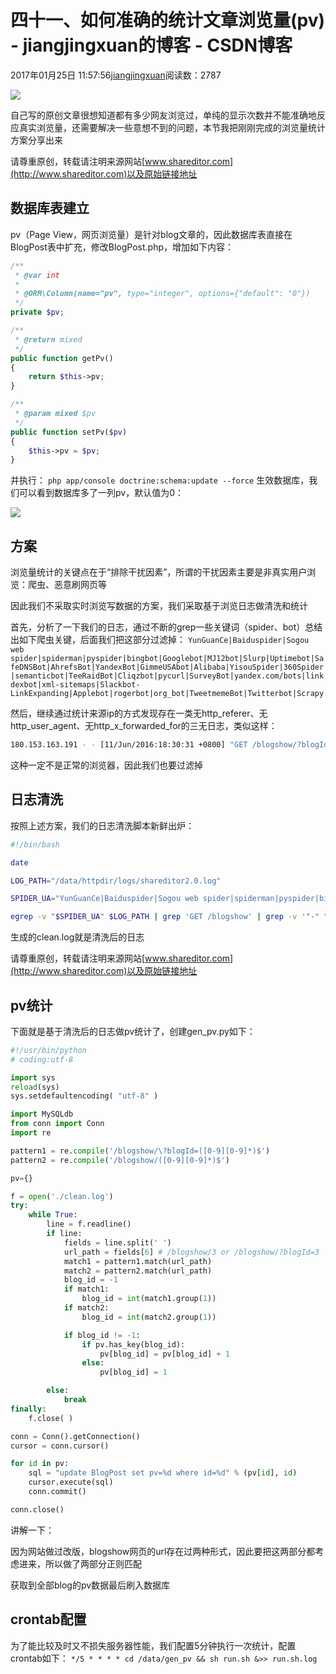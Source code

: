 # 四十一、如何准确的统计文章浏览量(pv) - jiangjingxuan的博客 - CSDN博客





2017年01月25日 11:57:56[jiangjingxuan](https://me.csdn.net/jiangjingxuan)阅读数：2787












![](http://www.shareditor.com/uploads/media/default/0001/01/thumb_174_default_big.jpeg)



自己写的原创文章很想知道都有多少网友浏览过，单纯的显示次数并不能准确地反应真实浏览量，还需要解决一些意想不到的问题，本节我把刚刚完成的浏览量统计方案分享出来

请尊重原创，转载请注明来源网站[www.shareditor.com](http://www.shareditor.com)以及原始链接地址

## 数据库表建立

pv（Page View，网页浏览量）是针对blog文章的，因此数据库表直接在BlogPost表中扩充，修改BlogPost.php，增加如下内容：

```php
/**
 * @var int
 *
 * @ORM\Column(name="pv", type="integer", options={"default": "0"})
 */
private $pv;

/**
 * @return mixed
 */
public function getPv()
{
    return $this->pv;
}

/**
 * @param mixed $pv
 */
public function setPv($pv)
{
    $this->pv = $pv;
}
```



并执行：
`php app/console doctrine:schema:update --force`
生效数据库，我们可以看到数据库多了一列pv，默认值为0：

![](http://www.shareditor.com/uploads/media/my-context/0001/01/8037c65fceff1e9fed32af48370b46370c754ee7.png)

## 方案

浏览量统计的关键点在于“排除干扰因素”，所谓的干扰因素主要是非真实用户浏览：爬虫、恶意刷网页等

因此我们不采取实时浏览写数据的方案，我们采取基于浏览日志做清洗和统计



首先，分析了一下我们的日志，通过不断的grep一些关键词（spider、bot）总结出如下爬虫关键，后面我们把这部分过滤掉：
`YunGuanCe|Baiduspider|Sogou web spider|spiderman|pyspider|bingbot|Googlebot|MJ12bot|Slurp|Uptimebot|SafeDNSBot|AhrefsBot|YandexBot|GimmeUSAbot|Alibaba|YisouSpider|360Spider|semanticbot|TeeRaidBot|Cliqzbot|pycurl|SurveyBot|yandex.com/bots|linkdexbot|xml-sitemaps|Slackbot-LinkExpanding|Applebot|rogerbot|org_bot|TweetmemeBot|Twitterbot|Scrapy`


然后，继续通过统计来源ip的方式发现存在一类无http_referer、无http_user_agent、无http_x_forwarded_for的三无日志，类似这样：

```bash
180.153.163.191 - - [11/Jun/2016:18:30:31 +0800] "GET /blogshow/?blogId=30 HTTP/1.1" 200 18399 "-" "-" "-"
```

这种一定不是正常的浏览器，因此我们也要过滤掉



## 日志清洗

按照上述方案，我们的日志清洗脚本新鲜出炉：

```bash
#!/bin/bash

date

LOG_PATH="/data/httpdir/logs/shareditor2.0.log"

SPIDER_UA="YunGuanCe|Baiduspider|Sogou web spider|spiderman|pyspider|bingbot|Googlebot|MJ12bot|Slurp|Uptimebot|SafeDNSBot|AhrefsBot|YandexBot|GimmeUSAbot|Alibaba|YisouSpider|360Spider|semanticbot|TeeRaidBot|Cliqzbot|pycurl|SurveyBot|yandex.com/bots|linkdexbot|xml-sitemaps|Slackbot-LinkExpanding|Applebot|rogerbot|org_bot|TweetmemeBot|Twitterbot|Scrapy"

egrep -v "$SPIDER_UA" $LOG_PATH | grep 'GET /blogshow' | grep -v '"-" "-" "-"' > ./clean.log
```

生成的clean.log就是清洗后的日志

请尊重原创，转载请注明来源网站[www.shareditor.com](http://www.shareditor.com)以及原始链接地址

## pv统计

下面就是基于清洗后的日志做pv统计了，创建gen_pv.py如下：

```python
#!/usr/bin/python
# coding:utf-8

import sys
reload(sys)
sys.setdefaultencoding( "utf-8" )

import MySQLdb
from conn import Conn
import re

pattern1 = re.compile('/blogshow/\?blogId=([0-9][0-9]*)$')
pattern2 = re.compile('/blogshow/([0-9][0-9]*)$')

pv={}

f = open('./clean.log')
try:
    while True:
        line = f.readline()
        if line:
            fields = line.split(' ')
            url_path = fields[6] # /blogshow/3 or /blogshow/?blogId=3
            match1 = pattern1.match(url_path)
            match2 = pattern2.match(url_path)
            blog_id = -1
            if match1:
                blog_id = int(match1.group(1))
            if match2:
                blog_id = int(match2.group(1))

            if blog_id != -1:
                if pv.has_key(blog_id):
                    pv[blog_id] = pv[blog_id] + 1
                else:
                    pv[blog_id] = 1

        else:
            break
finally:
    f.close( )

conn = Conn().getConnection()
cursor = conn.cursor()

for id in pv:
    sql = "update BlogPost set pv=%d where id=%d" % (pv[id], id)
    cursor.execute(sql)
    conn.commit()

conn.close()
```

讲解一下：

因为网站做过改版，blogshow网页的url存在过两种形式，因此要把这两部分都考虑进来，所以做了两部分正则匹配

获取到全部blog的pv数据最后刷入数据库



## crontab配置

为了能比较及时又不损失服务器性能，我们配置5分钟执行一次统计，配置crontab如下：
`*/5 * * * * cd /data/gen_pv && sh run.sh &>> run.sh.log`





